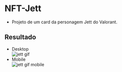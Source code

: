 # NFT-Jett
* Projeto de um card da personagem Jett do Valorant.
## Resultado
* Desktop  
![jett gif](https://user-images.githubusercontent.com/97799540/209268552-fb4f72d9-dfe4-4b64-adb7-f891a57ffc2c.gif)
* Mobile  
![jett gif mobile](https://user-images.githubusercontent.com/97799540/209269749-a28ea995-48fc-481a-9f0b-da2bf34c5552.gif)


